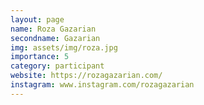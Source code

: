 ```yaml
---
layout: page
name: Roza Gazarian
secondname: Gazarian
img: assets/img/roza.jpg
importance: 5
category: participant
website: https://rozagazarian.com/
instagram: www.instagram.com/rozagazarian
---
```

